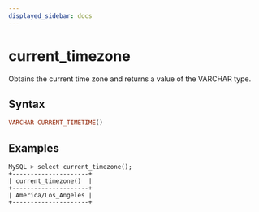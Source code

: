 ```yaml
---
displayed_sidebar: docs
---
```


# current_timezone



Obtains the current time zone and returns a value of the VARCHAR type.

## Syntax

```Haskell
VARCHAR CURRENT_TIMETIME()
```

## Examples

```Plain Text
MySQL > select current_timezone();
+---------------------+
| current_timezone()  |
+---------------------+
| America/Los_Angeles |
+---------------------+
```